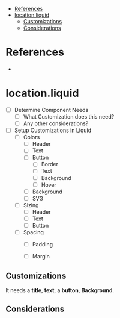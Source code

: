 - [References](#references)
- [location.liquid](#locationliquid)
  - [Customizations](#customizations)
  - [Considerations](#considerations)

# References
- 

# location.liquid

* [ ] Determine Component Needs
  * [ ] What Customization does this need? 
  * [ ] Any other considerations?
* [ ] Setup Customizations in Liquid
  * [ ] Colors
    * [ ] Header
    * [ ] Text
    * [ ] Button
      * [ ] Border
      * [ ] Text
      * [ ] Background
      * [ ] Hover
    * [ ] Background
    * [ ] SVG
  * [ ] Sizing
    * [ ] Header
    * [ ] Text
    * [ ] Button
  * [ ] Spacing
    * [ ] Padding
    * [ ] Margin


## Customizations
It needs a **title**, **text**, a **button**, **Background**.


## Considerations
